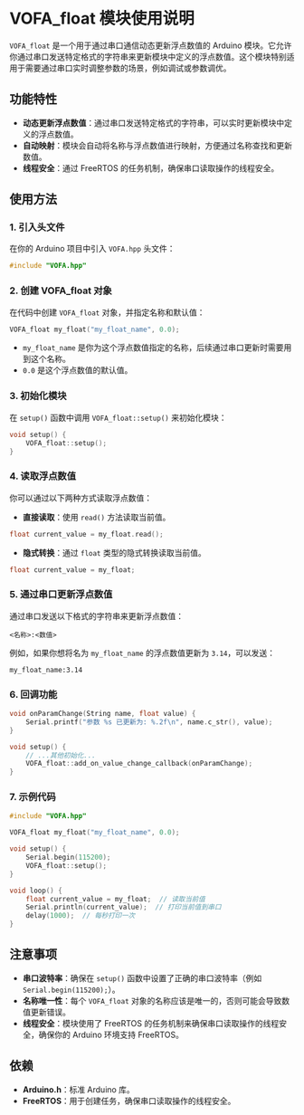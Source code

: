 # VOFA_float 模块使用说明

`VOFA_float` 是一个用于通过串口通信动态更新浮点数值的 Arduino 模块。它允许你通过串口发送特定格式的字符串来更新模块中定义的浮点数值。这个模块特别适用于需要通过串口实时调整参数的场景，例如调试或参数调优。

## 功能特性

- **动态更新浮点数值**：通过串口发送特定格式的字符串，可以实时更新模块中定义的浮点数值。
- **自动映射**：模块会自动将名称与浮点数值进行映射，方便通过名称查找和更新数值。
- **线程安全**：通过 FreeRTOS 的任务机制，确保串口读取操作的线程安全。

## 使用方法

### 1. 引入头文件

在你的 Arduino 项目中引入 `VOFA.hpp` 头文件：

```cpp
#include "VOFA.hpp"
```

### 2. 创建 VOFA_float 对象

在代码中创建 `VOFA_float` 对象，并指定名称和默认值：

```cpp
VOFA_float my_float("my_float_name", 0.0);
```

- `my_float_name` 是你为这个浮点数值指定的名称，后续通过串口更新时需要用到这个名称。
- `0.0` 是这个浮点数值的默认值。

### 3. 初始化模块

在 `setup()` 函数中调用 `VOFA_float::setup()` 来初始化模块：

```cpp
void setup() {
    VOFA_float::setup();
}
```

### 4. 读取浮点数值

你可以通过以下两种方式读取浮点数值：

- **直接读取**：使用 `read()` 方法读取当前值。

```cpp
float current_value = my_float.read();
```

- **隐式转换**：通过 `float` 类型的隐式转换读取当前值。

```cpp
float current_value = my_float;
```

### 5. 通过串口更新浮点数值

通过串口发送以下格式的字符串来更新浮点数值：

```
<名称>:<数值>
```

例如，如果你想将名为 `my_float_name` 的浮点数值更新为 `3.14`，可以发送：

```
my_float_name:3.14
```
### 6. 回调功能
```cpp
void onParamChange(String name, float value) {
    Serial.printf("参数 %s 已更新为: %.2f\n", name.c_str(), value);
}

void setup() {
    // ...其他初始化...
    VOFA_float::add_on_value_change_callback(onParamChange);
}
```
### 7. 示例代码

```cpp
#include "VOFA.hpp"

VOFA_float my_float("my_float_name", 0.0);

void setup() {
    Serial.begin(115200);
    VOFA_float::setup();
}

void loop() {
    float current_value = my_float;  // 读取当前值
    Serial.println(current_value);  // 打印当前值到串口
    delay(1000);  // 每秒打印一次
}
```

## 注意事项

- **串口波特率**：确保在 `setup()` 函数中设置了正确的串口波特率（例如 `Serial.begin(115200);`）。
- **名称唯一性**：每个 `VOFA_float` 对象的名称应该是唯一的，否则可能会导致数值更新错误。
- **线程安全**：模块使用了 FreeRTOS 的任务机制来确保串口读取操作的线程安全，确保你的 Arduino 环境支持 FreeRTOS。

## 依赖

- **Arduino.h**：标准 Arduino 库。
- **FreeRTOS**：用于创建任务，确保串口读取操作的线程安全。